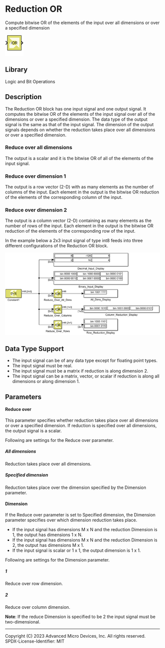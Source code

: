 # Reduction OR

Compute bitwise OR of the elements of the input over all dimensions or
over a specified dimension

![](./Images/block.png)

## Library

Logic and Bit Operations

## Description

The Reduction OR block has one input signal and one output signal. It
computes the bitwise OR of the elements of the input signal over all of
the dimensions or over a specified dimension. The data type of the
output signal is the same as that of the input signal. The dimension of
the output signals depends on whether the reduction takes place over all
dimensions or over a specified dimension.

### Reduce over all dimensions  
The output is a scalar and it is the bitwise OR of all of the elements
of the input signal.

### Reduce over dimension 1  
The output is a row vector (2-D) with as many elements as the number of
columns of the input. Each element in the output is the bitwise OR
reduction of the elements of the corresponding column of the input.

### Reduce over dimension 2  
The output is a column vector (2-D) containing as many elements as the
number of rows of the input. Each element in the output is the bitwise
OR reduction of the elements of the corresponding row of the input.

In the example below a 2x3 input signal of type int8 feeds into three
different configurations of the Reduction OR block.


![](./Images/nck1532106555832.png)

## Data Type Support

- The input signal can be of any data type except for floating point
  types.
- The input signal must be real.
- The input signal must be a matrix if reduction is along dimension 2.
- The input signal can be a matrix, vector, or scalar if reduction is
  along all dimensions or along dimension 1.

## Parameters

#### Reduce over

This parameter specifies whether reduction takes place over all
dimensions or over a specified dimension. If reduction is specified over
all dimensions, the output signal is a scalar.

Following are settings for the Reduce over parameter.

##### All dimensions
Reduction takes place over all dimensions.

##### Specified dimension
Reduction takes place over the dimension specified by the Dimension parameter.

#### Dimension

If the Reduce over parameter is set to Specified dimension, the
Dimension parameter specifies over which dimension reduction takes
place.

- If the input signal has dimensions M x N and the reduction Dimension
  is 1, the output has dimensions 1 x N.
- If the input signal has dimensions M x N and the reduction Dimension
  is 2, the output has dimensions M x 1.
- If the input signal is scalar or 1 x 1, the output dimension is 1 x 1.

Following are settings for the Dimension parameter.
##### 1
Reduce over row dimension.

##### 2
Reduce over column dimension.

**Note**: If the reduce Dimension is specified to be 2 the input signal must
be two-dimensional.

--------------
Copyright (C) 2023 Advanced Micro Devices, Inc. All rights reserved.
SPDX-License-Identifier: MIT
